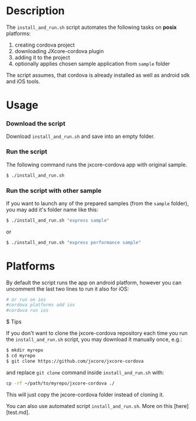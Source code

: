 
# Description

The `install_and_run.sh` script automates the following tasks on **posix** platforms:

1. creating cordova project
2. downloading JXcore-cordova plugin
3. adding it to the project
4. optionally applies chosen sample application from `sample` folder

The script assumes, that cordova is already installed as well as android sdk and iOS tools.

# Usage

### Download the script

Download `install_and_run.sh` and save into an empty folder.

### Run the script

The following command runs the jxcore-cordova app with original sample.

```bash
$ ./install_and_run.sh
```

### Run the script with other sample

If you want to launch any of the prepared samples (from the `sample` folder), you may add it's folder name like this:

```bash
$ ./install_and_run.sh "express sample"
```

or

```bash
$ ./install_and_run.sh "express performance sample"
```

# Platforms

By default the script runs the app on android platform, however you can uncomment the last two lines to run it also for iOS:

```bash
# or run on ios
#cordova platforms add ios
#cordova run ios
```

$ Tips

If you don't want to clone the jxcore-cordova repository each time you run the `install_and_run.sh` script, you may download it manually once, e.g.:

```bash
$ mkdir myrepo
$ cd myrepo
$ git clone https://github.com/jxcore/jxcore-cordova
```

and replace `git clone` command inside `install_and_run.sh` with:

```bash
cp -rf ~/path/to/myrepo/jxcore-cordova ./
```

This will just copy the jxcore-cordova folder instead of cloning it.

You can also use automated script `install_and_run.sh`. More on this [here][test.md].
